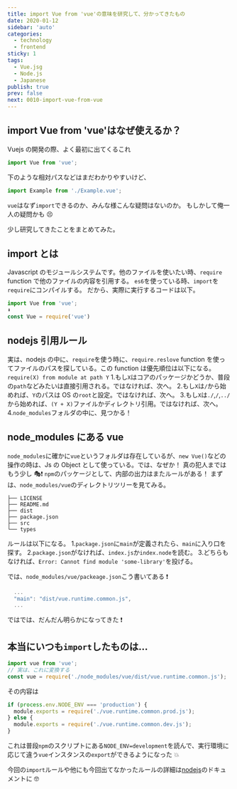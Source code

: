 ```yaml
---
title: import Vue from 'vue'の意味を研究して、分かってきたもの
date: 2020-01-12
sidebar: 'auto'
categories:
  - technology
  - frontend
sticky: 1
tags:
  - Vue.jsg
  - Node.js
  - Japanese
publish: true
prev: false
next: 0010-import-vue-from-vue
---
```


## import Vue from 'vue'はなぜ使えるか？
Vuejs の開発の際、よく最初に出てくるこれ

```js
import Vue from 'vue';
```

下のような相対パスなどはまだわかりやすいけど、

```js
import Example from './Example.vue';
```

`vue`はなず`import`できるのか、みんな様こんな疑問はないのか。
もしかして俺一人の疑問かも 😣

少し研究してきたことをまとめてみた。

## import とは
Javascript のモジュールシステムです。他のファイルを使いたい時、`require` function で他のファイルの内容を引用する。
`es6`を使っている時、`import`を`require`にコンパイルする。
だから、実際に実行するコードは以下。

```js
import Vue from 'vue';
⬇️
const Vue = require('vue')
```

## nodejs 引用ルール

実は、nodejs の中に、`require`を使う時に、`require.reslove` function を使ってファイルのパスを探している。この function は優先順位は以下になる。
`require(X) from module at path Y` 1.もし`X`はコアのパッケージかどうか、普段の`path`などみたいは直接引用される。ではなければ、次へ。 2.もし`X`は`/`から始めれば、`Y`のパスは OS の`root`と設定。ではなければ、次へ。 3.もし`X`は`./`,`/`,`../`から始めれば、`(Y + X)`ファイルかディレクトリ引用。ではなければ、次へ。 4.`node_modules`フォルダの中に、見つかる！

## node_modules にある vue
`node_modules`に確かに`vue`というフォルダは存在しているが、`new Vue()`などの操作の時は、Js の Object として使っている。では、なぜか！
真の犯人まではもう少し 🎭❗️
`npm`のパッケージとして、内部の出力はまたルールがある！
まずは、`node_modules/vue`のディレクトリツリーを見てみる。

```
├── LICENSE
├── README.md
├── dist
├── package.json
├── src
└── types
```

ルールは以下になる。 1.`package.json`に`main`が定義されたら、`main`に入り口を探す。 2.`package.json`がなければ、`index.js`か`index.node`を読む。 3.どちらもなければ、`Error: Cannot find module 'some-library'`を投げる。

では、`node_modules/vue/packeage.json`こう書いてある ❗️

```js
  ...
  "main": "dist/vue.runtime.common.js",
  ...
```

ではでは、だんだん明らかになってきた ❗️

## 本当にいつも`import`したものは...

```js
import vue from 'vue';
// 実は、これに変換する
const vue = require('./node_modules/vue/dist/vue.runtime.common.js');
```

その内容は

```js
if (process.env.NODE_ENV === 'production') {
  module.exports = require('./vue.runtime.common.prod.js');
} else {
  module.exports = require('./vue.runtime.common.dev.js');
}
```

これは普段`npm`のスクリプトにある`NODE_ENV=development`を読んで、実行環境に応じて違う`vue`インスタンスの`export`ができるようになった 💥

今回の`import`ルールや他にも今回出てなかったルールの詳細は[nodejs](https://nodejs.org/api/modules.html#modules_all_together)のドキュメントに 🤓
